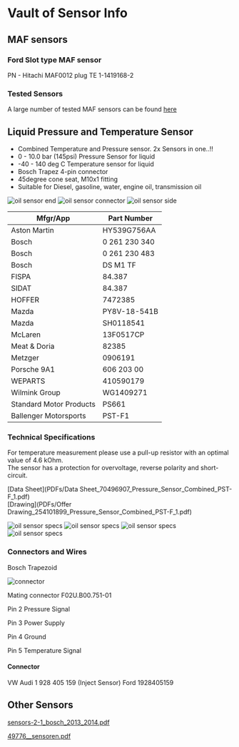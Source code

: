 # Vault of Sensor Info

## MAF sensors

### Ford Slot type MAF sensor

PN - Hitachi MAF0012
plug TE 1-1419168-2

### Tested Sensors

A large number of tested MAF sensors can be found [here](https://gerefi.com/forum/viewtopic.php?f=4&t=1726&p=36419)

## Liquid Pressure and Temperature Sensor

- Combined Temperature and Pressure sensor. 2x Sensors in one..!!
- 0 - 10.0 bar (145psi) Pressure Sensor for liquid
- -40 - 140 deg C Temperature sensor for liquid
- Bosch Trapez 4-pin connector
- 45degree cone seat, M10x1 fitting
- Suitable for Diesel, gasoline, water, engine oil, transmission oil

![oil sensor end](Images/oilsense1.jpg)
![oil sensor connector](Images/oilsense2.jpg)
![oil sensor side](Images/oilsense3.jpg)

| Mfgr/App | Part Number |
| -------- | ----------- |
| Aston Martin | HY539G756AA |
| Bosch | 0 261 230 340 |
| Bosch | 0 261 230 483 |
| Bosch | DS M1 TF |
| FISPA | 84.387 |
| SIDAT | 84.387 |
| HOFFER | 7472385 |
| Mazda | PY8V-18-541B |
| Mazda | SH0118541 |
| McLaren | 13F0517CP |
| Meat & Doria | 82385 |
| Metzger | 0906191 |
| Porsche 9A1 | 606 203 00 |
| WEPARTS | 410590179 |
| Wilmink Group | WG1409271 |
| Standard Motor Products | PS661 |
| Ballenger Motorsports | PST-F1 |

### Technical Specifications

For temperature measurement please use a pull-up resistor with an optimal value of 4.6 kOhm.  
The sensor has a protection for overvoltage, reverse polarity and short-circuit.  

[Data Sheet](PDFs/Data Sheet_70496907_Pressure_Sensor_Combined_PST-F_1.pdf)  
[Drawing](PDFs/Offer Drawing_254101899_Pressure_Sensor_Combined_PST-F_1.pdf)

![oil sensor specs](Images/oilsensespecs1.jpg)
![oil sensor specs](Images/oilsensespecs2.jpg)
![oil sensor specs](Images/oilsensespecs3.jpg)
![oil sensor specs](Images/oilsensespecs4.jpg)

### Connectors and Wires

Bosch Trapezoid

![connector](Images/oilsenseconn.jpg)

Mating connector
F02U.B00.751-01

Pin 2 Pressure Signal

Pin 3 Power Supply

Pin 4 Ground

Pin 5 Temperature Signal

#### Connector

VW Audi 1 928 405 159 (Inject Sensor)
Ford 1928405159

## Other Sensors

[sensors-2-1_bosch_2013_2014.pdf](OEM-Docs/Bosch/sensors-2-1_bosch_2013_2014.pdf)

[49776__sensoren.pdf](OEM-Docs/Bosch/49776__sensoren.pdf)
